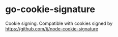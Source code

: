# go-cookie-signature
Cookie signing. Compatible with cookies signed by https://github.com/tj/node-cookie-signature

